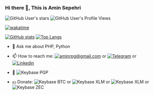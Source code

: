 ### Hi there 👋, This is Amin Sepehri

![GitHub User's stars](https://img.shields.io/github/stars/aminrpg?style=social) ![GitHub User's Profile Views](https://komarev.com/ghpvc/?username=aminrpg&style=social)

[![wakatime](https://wakatime.com/badge/user/3378f9fb-b585-418c-a090-27669dc05c29.svg)](https://wakatime.com/@3378f9fb-b585-418c-a090-27669dc05c29)

[![GitHub stats](https://github-readme-stats.vercel.app/api?username=aminrpg&count_private=true&show_icons=true)](https://github.com/aminrpg)
[![Top Langs](https://github-readme-stats.vercel.app/api/top-langs/?username=aminrpg&layout=compact)](https://github.com/aminrpg)

<!-- [![wakatime stats](https://github-readme-stats.vercel.app/api/wakatime?username=AMIN_RPG&range=all_time&layout=compact)](https://github.com/aminrpg)
 -->
- 💬 Ask me about PHP, Python


- 📫 How to reach me: [![aminrpg@gmail.com](https://img.shields.io/badge/-aminrpg%40gmail.com-red?logo=Gmail&logoColor=white)](mailto:aminrpg@gmail.com) or [![Telegram](https://img.shields.io/badge/-Telegram-blue?logo=telegram)](https://amin_rpg.t.me) or [![Linkedin](https://img.shields.io/badge/-Amin%20Sepehri-blue?logo=linkedin)](https://www.linkedin.com/in/aminrpg/)


- 🔐 ![Keybase PGP](https://img.shields.io/keybase/pgp/aminrpg?style=flat-square)


- 💵 Donate: ![Keybase BTC](https://img.shields.io/keybase/btc/aminrpg?style=flat-square) or ![Keybase XLM](https://img.shields.io/keybase/xlm/aminrpg?style=flat-square) or ![Keybase XLM](https://img.shields.io/keybase/xlm/aminrpg?style=flat-square) or ![Keybase ZEC](https://img.shields.io/keybase/zec/aminrpg?style=flat-square)
